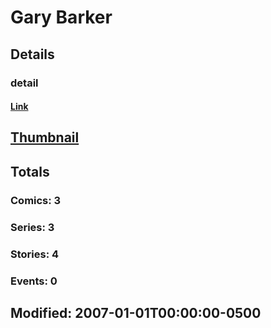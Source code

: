 # Gary  Barker 
## Details
### detail
#### [Link](http://marvel.com/comics/creators/2954/gary_barker?utm_campaign=apiRef&utm_source=225578a89fc76f3d20fbffda5d17a88d)
## [Thumbnail](http://i.annihil.us/u/prod/marvel/i/mg/b/40/image_not_available.jpg)
## Totals
### Comics: 3
### Series: 3
### Stories: 4
### Events: 0
## Modified: 2007-01-01T00:00:00-0500
